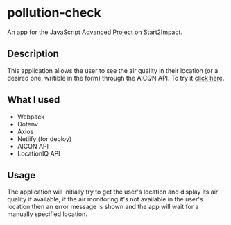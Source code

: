 # pollution-check
An app for the JavaScript Advanced Project on Start2Impact.

## Description
This application allows the user to see the air quality in their location (or a desired one, writible in the form) through the AICQN API.
To try it [click here](https://pollutioncheck.netlify.app/).

## What I used
- Webpack
- Dotenv
- Axios
- Netlify (for deploy)
- AICQN API
- LocationIQ API

## Usage
The application will initially try to get the user's location and display its air quality if available, if the air monitoring it's not available in the user's location then an error message is shown and the app will wait for a manually specified location.
